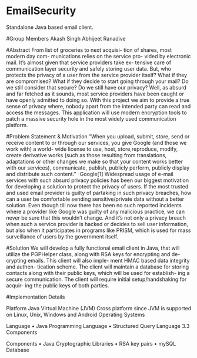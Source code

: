 # EmailSecurity
Standalone Java based email client.

#Group Members
Akash Singh
Abhijeet Ranadive

#Abstract
From list of groceries to next acquisi- tion of shares, most modern day com- munications relies on the service pro- vided by electronic mail. It’s almost given that service providers take ex- tensive care of communication layer security and safely storing user data. But, who protects the privacy of a user from the service provider itself? What if they are compromised? What if they decide to start going through your mail? Do we still consider that secure? Do we still have our privacy? Well, as absurd and far fetched as it sounds, most service providers have been caught or have openly admitted to doing so.
With this project we aim to provide a true sense of privacy where, nobody apart from the intended party can read and access the messages. This application will use modern encryption tools to patch a massive security hole in the most widely used communication platform.

#Problem Statement & Motivation
”When you upload, submit, store, send or receive content to or through our services, you give Google (and those we work with) a world- wide license to use, host, store,reproduce, modify, create derivative works (such as those resulting from translations, adaptations or other changes we make so that your content works better with our services), communicate, publish, publicly perform, publicly display and distribute such content.” -Google[1]
Widespread usage of e-mail services with such absurd privacy policies has been our biggest motivation for developing a solution to protect the privacy of users. If the most trusted and used email provider is guilty of partaking in such privacy breaches, how can a user be comfortable sending sensitive/private data without a better solution. Even though till now there has been no such reported incidents where a provider like Google was guilty of any malicious practice, we can never be sure that this wouldn’t change. And it’s not only a privacy breach when such a service provider is hacked or decides to sell user information, but also when it participates in programs like PRISM, which is used for mass surveillance of users by the government itself.

#Solution
We will develop a fully functional email client in Java, that will utilize the PGPHelper class, along with RSA keys for encrypting and de- crypting emails. This client will also imple- ment HMAC based data integrity and authen- tication scheme. The client will maintain a database for storing contacts along with their public keys, which will be used for establish- ing a secure communication. The client will require initial setup/handshaking for acquir- ing the public keys of both parties.

#Implementation Details

Platform
Java Virtual Machine (JVM)
Cross platform since JVM is supported on Linux, Unix, Windows and Android Operating Systems

Language
• Java Programming Language
• Structured Query Language 3.3 Components

Components
• Java Cryptographic Libraries • RSA key pairs
• mySQL Database
